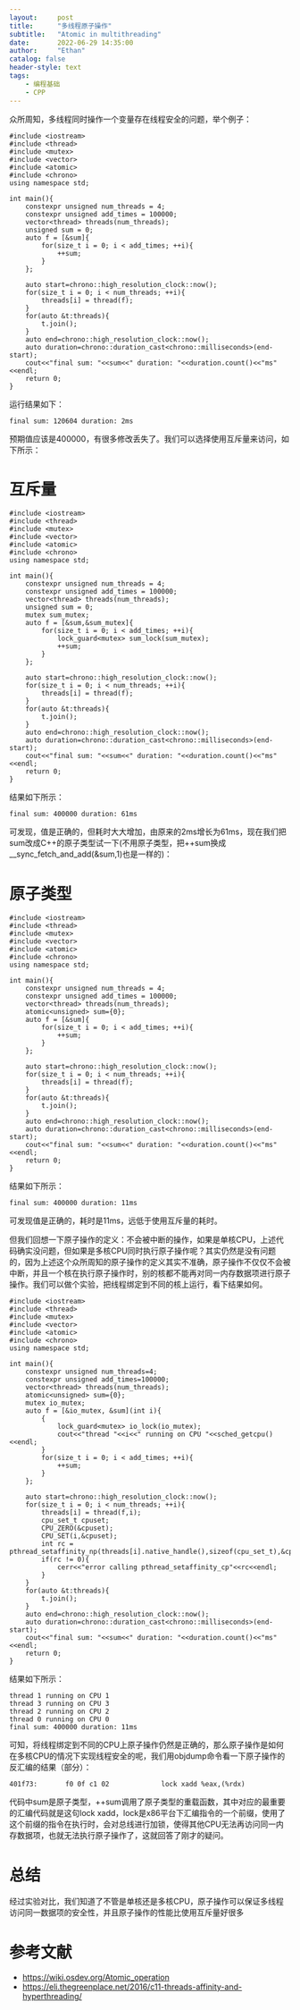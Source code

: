 ```yaml
---
layout:     post
title:      "多线程原子操作"
subtitle:   "Atomic in multithreading"
date:       2022-06-29 14:35:00
author:     "Ethan"
catalog: false
header-style: text
tags:
    - 编程基础
    - CPP
---
```

众所周知，多线程同时操作一个变量存在线程安全的问题，举个例子：

```
#include <iostream>
#include <thread>
#include <mutex>
#include <vector>
#include <atomic>
#include <chrono>
using namespace std;

int main(){
	constexpr unsigned num_threads = 4;
	constexpr unsigned add_times = 100000;
	vector<thread> threads(num_threads);
	unsigned sum = 0;
	auto f = [&sum]{
		for(size_t i = 0; i < add_times; ++i){
			++sum;
		}
	};
	
	auto start=chrono::high_resolution_clock::now();
	for(size_t i = 0; i < num_threads; ++i){
		threads[i] = thread(f);	
	}
	for(auto &t:threads){
		t.join();
	}
	auto end=chrono::high_resolution_clock::now();
	auto duration=chrono::duration_cast<chrono::milliseconds>(end-start);
	cout<<"final sum: "<<sum<<" duration: "<<duration.count()<<"ms"<<endl;
	return 0;
}

```

运行结果如下：

`final sum: 120604 duration: 2ms`

预期值应该是400000，有很多修改丢失了。我们可以选择使用互斥量来访问，如下所示：

# 互斥量
```
#include <iostream>
#include <thread>
#include <mutex>
#include <vector>
#include <atomic>
#include <chrono>
using namespace std;

int main(){
	constexpr unsigned num_threads = 4;
	constexpr unsigned add_times = 100000;
	vector<thread> threads(num_threads);
	unsigned sum = 0;
	mutex sum_mutex;
	auto f = [&sum,&sum_mutex]{
		for(size_t i = 0; i < add_times; ++i){
			lock_guard<mutex> sum_lock(sum_mutex);
			++sum;
		}
	};
	
	auto start=chrono::high_resolution_clock::now();
	for(size_t i = 0; i < num_threads; ++i){
		threads[i] = thread(f);	
	}
	for(auto &t:threads){
		t.join();
	}
	auto end=chrono::high_resolution_clock::now();
	auto duration=chrono::duration_cast<chrono::milliseconds>(end-start);
	cout<<"final sum: "<<sum<<" duration: "<<duration.count()<<"ms"<<endl;
	return 0;
}
```

结果如下所示：

`final sum: 400000 duration: 61ms`

可发现，值是正确的，但耗时大大增加，由原来的2ms增长为61ms，现在我们把sum改成C++的原子类型试一下(不用原子类型，把++sum换成__sync_fetch_and_add(&sum,1)也是一样的)：

# 原子类型
```
#include <iostream>
#include <thread>
#include <mutex>
#include <vector>
#include <atomic>
#include <chrono>
using namespace std;

int main(){
	constexpr unsigned num_threads = 4;
	constexpr unsigned add_times = 100000;
	vector<thread> threads(num_threads);
	atomic<unsigned> sum={0};
	auto f = [&sum]{
		for(size_t i = 0; i < add_times; ++i){
			++sum;
		}
	};
	
	auto start=chrono::high_resolution_clock::now();
	for(size_t i = 0; i < num_threads; ++i){
		threads[i] = thread(f);	
	}
	for(auto &t:threads){
		t.join();
	}
	auto end=chrono::high_resolution_clock::now();
	auto duration=chrono::duration_cast<chrono::milliseconds>(end-start);
	cout<<"final sum: "<<sum<<" duration: "<<duration.count()<<"ms"<<endl;
	return 0;
}
```

结果如下所示：

`final sum: 400000 duration: 11ms`

可发现值是正确的，耗时是11ms，远低于使用互斥量的耗时。

但我们回想一下原子操作的定义：不会被中断的操作，如果是单核CPU，上述代码确实没问题，但如果是多核CPU同时执行原子操作呢？其实仍然是没有问题的，因为上述这个众所周知的原子操作的定义其实不准确，原子操作不仅仅不会被中断，并且一个核在执行原子操作时，别的核都不能再对同一内存数据项进行原子操作。我们可以做个实验，把线程绑定到不同的核上运行，看下结果如何。

```
#include <iostream>
#include <thread>
#include <mutex>
#include <vector>
#include <atomic>
#include <chrono>
using namespace std;

int main(){
	constexpr unsigned num_threads=4;
	constexpr unsigned add_times=100000;
	vector<thread> threads(num_threads);
	atomic<unsigned> sum={0};
	mutex io_mutex;
	auto f = [&io_mutex, &sum](int i){
		{
			lock_guard<mutex> io_lock(io_mutex);
			cout<<"thread "<<i<<" running on CPU "<<sched_getcpu()<<endl;
		}
		for(size_t i = 0; i < add_times; ++i){
			++sum;
		}
	};
	
	auto start=chrono::high_resolution_clock::now();
	for(size_t i = 0; i < num_threads; ++i){
		threads[i] = thread(f,i);
		cpu_set_t cpuset;
		CPU_ZERO(&cpuset);
		CPU_SET(i,&cpuset);
		int rc = pthread_setaffinity_np(threads[i].native_handle(),sizeof(cpu_set_t),&cpuset);
		if(rc != 0){
			cerr<<"error calling pthread_setaffinity_cp"<<rc<<endl;
		}
	}
	for(auto &t:threads){
		t.join();
	}
	auto end=chrono::high_resolution_clock::now();
	auto duration=chrono::duration_cast<chrono::milliseconds>(end-start);
	cout<<"final sum: "<<sum<<" duration: "<<duration.count()<<"ms"<<endl;
	return 0;
}
```

结果如下所示：

```
thread 1 running on CPU 1
thread 3 running on CPU 3
thread 2 running on CPU 2
thread 0 running on CPU 0
final sum: 400000 duration: 11ms
```

可知，将线程绑定到不同的CPU上原子操作仍然是正确的，那么原子操作是如何在多核CPU的情况下实现线程安全的呢，我们用objdump命令看一下原子操作的反汇编的结果（部分）：

`401f73:       f0 0f c1 02             lock xadd %eax,(%rdx)`

代码中sum是原子类型，++sum调用了原子类型的重载函数，其中对应的最重要的汇编代码就是这句lock xadd，lock是x86平台下汇编指令的一个前缀，使用了这个前缀的指令在执行时，会对总线进行加锁，使得其他CPU无法再访问同一内存数据项，也就无法执行原子操作了，这就回答了刚才的疑问。

# 总结
经过实验对比，我们知道了不管是单核还是多核CPU，原子操作可以保证多线程访问同一数据项的安全性，并且原子操作的性能比使用互斥量好很多

# 参考文献
- https://wiki.osdev.org/Atomic_operation
- https://eli.thegreenplace.net/2016/c11-threads-affinity-and-hyperthreading/
